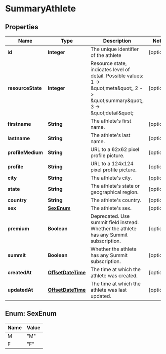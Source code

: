 
# SummaryAthlete

## Properties
Name | Type | Description | Notes
------------ | ------------- | ------------- | -------------
**id** | **Integer** | The unique identifier of the athlete |  [optional]
**resourceState** | **Integer** | Resource state, indicates level of detail. Possible values: 1 -&gt; \&quot;meta\&quot;, 2 -&gt; \&quot;summary\&quot;, 3 -&gt; \&quot;detail\&quot; |  [optional]
**firstname** | **String** | The athlete&#39;s first name. |  [optional]
**lastname** | **String** | The athlete&#39;s last name. |  [optional]
**profileMedium** | **String** | URL to a 62x62 pixel profile picture. |  [optional]
**profile** | **String** | URL to a 124x124 pixel profile picture. |  [optional]
**city** | **String** | The athlete&#39;s city. |  [optional]
**state** | **String** | The athlete&#39;s state or geographical region. |  [optional]
**country** | **String** | The athlete&#39;s country. |  [optional]
**sex** | [**SexEnum**](#SexEnum) | The athlete&#39;s sex. |  [optional]
**premium** | **Boolean** | Deprecated.  Use summit field instead. Whether the athlete has any Summit subscription. |  [optional]
**summit** | **Boolean** | Whether the athlete has any Summit subscription. |  [optional]
**createdAt** | [**OffsetDateTime**](OffsetDateTime.md) | The time at which the athlete was created. |  [optional]
**updatedAt** | [**OffsetDateTime**](OffsetDateTime.md) | The time at which the athlete was last updated. |  [optional]


<a name="SexEnum"></a>
## Enum: SexEnum
Name | Value
---- | -----
M | &quot;M&quot;
F | &quot;F&quot;



